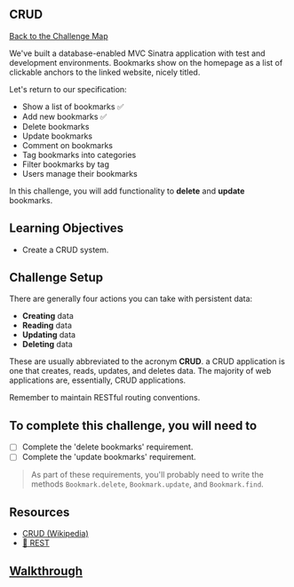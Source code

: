 ## CRUD

[Back to the Challenge Map](00_challenge_map.md)

We've built a database-enabled MVC Sinatra application with test and development environments. Bookmarks show on the homepage as a list of clickable anchors to the linked website, nicely titled.

Let's return to our specification:

* Show a list of bookmarks :white_check_mark:
* Add new bookmarks :white_check_mark:
* Delete bookmarks
* Update bookmarks
* Comment on bookmarks
* Tag bookmarks into categories
* Filter bookmarks by tag
* Users manage their bookmarks

In this challenge, you will add functionality to **delete** and **update** bookmarks.

## Learning Objectives

* Create a CRUD system.

## Challenge Setup

There are generally four actions you can take with persistent data:

- **Creating** data
- **Reading** data
- **Updating** data
- **Deleting** data

These are usually abbreviated to the acronym **CRUD**. a CRUD application is one that creates, reads, updates, and deletes data. The majority of web applications are, essentially, CRUD applications.

Remember to maintain RESTful routing conventions.

## To complete this challenge, you will need to

- [ ] Complete the 'delete bookmarks' requirement.
- [ ] Complete the 'update bookmarks' requirement.

> As part of these requirements, you'll probably need to write the methods `Bookmark.delete`, `Bookmark.update`, and `Bookmark.find`.

## Resources

* [CRUD (Wikipedia)](https://en.wikipedia.org/wiki/Create,_read,_update_and_delete)
* [:pill: REST](../pills/rest.md)

## [Walkthrough](walkthroughs/12.md)

